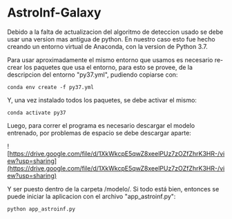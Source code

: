 # AstroInf-Galaxy

Debido a la falta de actualizacion del algoritmo de deteccion usado se debe usar una version mas antigua de python. En nuestro caso esto fue hecho creando un entorno virtual de Anaconda, con la version de Python 3.7.

Para usar aproximadamente el mismo entorno que usamos es necesario re-crear los paquetes que usa el entorno, para esto se provee, de la descripcion del entorno "py37.yml", pudiendo copiarse con:

```
conda env create -f py37.yml
```

Y, una vez instalado todos los paquetes, se debe activar el mismo:

```
conda activate py37
```


Luego, para correr el programa es necesario descargar el modelo entrenado, por problemas de espacio se debe descargar aparte:

![https://drive.google.com/file/d/1XkWkcpE5qwZ8xeelPUz7zOZfZhrK3HR-/view?usp=sharing](https://drive.google.com/file/d/1XkWkcpE5qwZ8xeelPUz7zOZfZhrK3HR-/view?usp=sharing)

Y ser puesto dentro de la carpeta /modelo/. Si todo está bien, entonces se puede iniciar la aplicacion con el archivo "app_astroinf.py":

```
python app_astroinf.py
```
